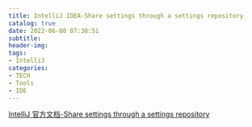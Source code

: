 ```yaml
---
title: IntelliJ IDEA-Share settings through a settings repository
catalog: true
date: 2022-06-08 07:38:51
subtitle:
header-img:
tags:
- IntelliJ
categories:
- TECH
- Tools
- IDE
---
```


[IntelliJ 官方文档-Share settings through a settings repository](https://www.jetbrains.com/help/idea/sharing-your-ide-settings.html#settings-repository)